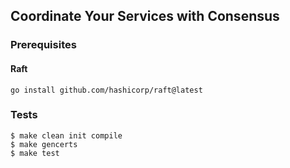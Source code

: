 ## Coordinate Your Services with Consensus

### Prerequisites

#### Raft

```shell
go install github.com/hashicorp/raft@latest
```

### Tests

```shell
$ make clean init compile
$ make gencerts
$ make test
```
